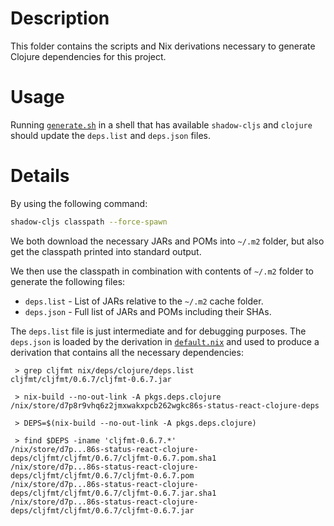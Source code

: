 # Description

This folder contains the scripts and Nix derivations necessary to generate Clojure dependencies for this project.

# Usage

Running [`generate.sh`](./generate.sh) in a shell that has available `shadow-cljs` and `clojure` should update the `deps.list` and `deps.json` files.

# Details

By using the following command:
```sh
shadow-cljs classpath --force-spawn
```
We both download the necessary JARs and POMs into `~/.m2` folder, but also get the classpath printed into standard output.

We then use the classpath in combination with contents of `~/.m2` folder to generate the following files:

* `deps.list` - List of JARs relative to the `~/.m2` cache folder.
* `deps.json` - Full list of JARs and POMs including their SHAs.

The `deps.list` file is just intermediate and for debugging purposes.
The `deps.json` is loaded by the derivation in [`default.nix`](./default.nix) and used to produce a derivation that contains all the necessary dependencies:

```
 > grep cljfmt nix/deps/clojure/deps.list
cljfmt/cljfmt/0.6.7/cljfmt-0.6.7.jar

 > nix-build --no-out-link -A pkgs.deps.clojure
/nix/store/d7p8r9vhq6z2jmxwakxpcb262wgkc86s-status-react-clojure-deps

 > DEPS=$(nix-build --no-out-link -A pkgs.deps.clojure)                              

 > find $DEPS -iname 'cljfmt-0.6.7.*'
/nix/store/d7p...86s-status-react-clojure-deps/cljfmt/cljfmt/0.6.7/cljfmt-0.6.7.pom.sha1
/nix/store/d7p...86s-status-react-clojure-deps/cljfmt/cljfmt/0.6.7/cljfmt-0.6.7.pom
/nix/store/d7p...86s-status-react-clojure-deps/cljfmt/cljfmt/0.6.7/cljfmt-0.6.7.jar.sha1
/nix/store/d7p...86s-status-react-clojure-deps/cljfmt/cljfmt/0.6.7/cljfmt-0.6.7.jar
```
